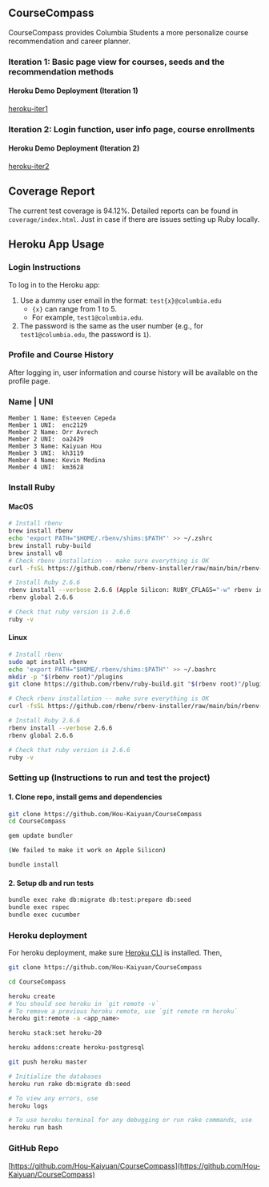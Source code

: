 ## CourseCompass

CourseCompass provides Columbia Students a more personalize course recommendation and career planner. 


### Iteration 1: Basic page view for courses, seeds and the recommendation methods
#### Heroku Demo Deployment (Iteration 1)
[heroku-iter1](https://course-compass-iter1-cc03da1256a5.herokuapp.com)


### Iteration 2: Login function, user info page, course enrollments
#### Heroku Demo Deployment (Iteration 2)
[heroku-iter2](https://course-compass-iter2-ea6d54216710.herokuapp.com)
## Coverage Report
The current test coverage is 94.12%. Detailed reports can be found in `coverage/index.html`. 
Just in case if there are issues setting up Ruby locally.

## Heroku App Usage

### Login Instructions
To log in to the Heroku app:

1. Use a dummy user email in the format: `test{x}@columbia.edu`
   - `{x}` can range from 1 to 5.
   - For example, `test1@columbia.edu`.
2. The password is the same as the user number (e.g., for `test1@columbia.edu`, the password is `1`).

### Profile and Course History
After logging in, user information and course history will be available on the profile page.




### Name | UNI

```
Member 1 Name: Esteeven Cepeda
Member 1 UNI:  enc2129
Member 2 Name: Orr Avrech
Member 2 UNI:  oa2429
Member 3 Name: Kaiyuan Hou
Member 3 UNI:  kh3119
Member 4 Name: Kevin Medina
Member 4 UNI:  km3628
```

### Install Ruby

#### MacOS

```bash
# Install rbenv
brew install rbenv
echo 'export PATH="$HOME/.rbenv/shims:$PATH"' >> ~/.zshrc
brew install ruby-build
brew install v8
# Check rbenv installation -- make sure everything is OK
curl -fsSL https://github.com/rbenv/rbenv-installer/raw/main/bin/rbenv-doctor | bash

# Install Ruby 2.6.6
rbenv install --verbose 2.6.6 (Apple Silicon: RUBY_CFLAGS="-w" rbenv install 2.6.6)
rbenv global 2.6.6

# Check that ruby version is 2.6.6
ruby -v
```

#### Linux

```bash
# Install rbenv
sudo apt install rbenv
echo 'export PATH="$HOME/.rbenv/shims:$PATH"' >> ~/.bashrc
mkdir -p "$(rbenv root)"/plugins
git clone https://github.com/rbenv/ruby-build.git "$(rbenv root)"/plugins/ruby-build

# Check rbenv installation -- make sure everything is OK
curl -fsSL https://github.com/rbenv/rbenv-installer/raw/main/bin/rbenv-doctor | bash

# Install Ruby 2.6.6
rbenv install --verbose 2.6.6
rbenv global 2.6.6

# Check that ruby version is 2.6.6
ruby -v
```


### Setting up (Instructions to run and test the project)

#### 1. Clone repo, install gems and dependencies

```bash
git clone https://github.com/Hou-Kaiyuan/CourseCompass
cd CourseCompass

gem update bundler

(We failed to make it work on Apple Silicon)

bundle install
```

#### 2. Setup db and run tests

```bash
bundle exec rake db:migrate db:test:prepare db:seed
bundle exec rspec
bundle exec cucumber
```

### Heroku deployment
For heroku deployment, make sure [Heroku CLI](https://devcenter.heroku.com/articles/heroku-cli) is installed. Then,

```bash
git clone https://github.com/Hou-Kaiyuan/CourseCompass

cd CourseCompass

heroku create
# You should see heroku in `git remote -v`
# To remove a previous heroku remote, use `git remote rm heroku`
heroku git:remote -a <app_name>

heroku stack:set heroku-20

heroku addons:create heroku-postgresql

git push heroku master

# Initialize the databases
heroku run rake db:migrate db:seed

# To view any errors, use
heroku logs

# To use heroku terminal for any debugging or run rake commands, use
heroku run bash
```



### GitHub Repo

[https://github.com/Hou-Kaiyuan/CourseCompass](https://github.com/Hou-Kaiyuan/CourseCompass)

